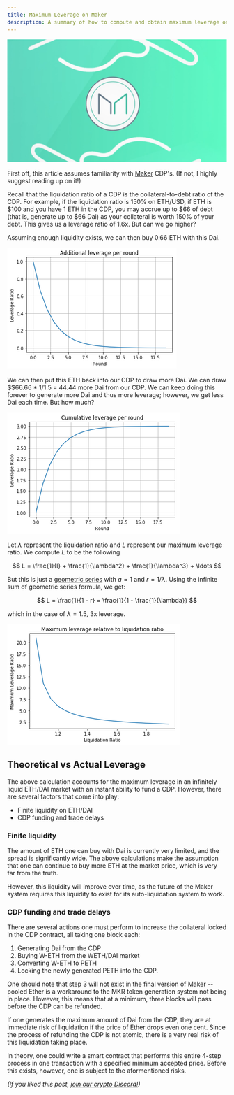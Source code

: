 ```yaml
---
title: Maximum Leverage on Maker
description: A summary of how to compute and obtain maximum leverage on MakerDAO.
---
```


![](/images/20180125_mkrbanner.png)

First off, this article assumes familiarity with [Maker](https://makerdao.com/) CDP's. (If not, I highly suggest reading up on it!)

Recall that the liquidation ratio of a CDP is the collateral-to-debt ratio of the CDP. For example, if the liquidation ratio is 150% on ETH/USD, if ETH is $100 and you have 1 ETH in the CDP, you may accrue up to $66 of debt (that is, generate up to $66 Dai) as your collateral is worth 150% of your debt. This gives us a leverage ratio of 1.6x. But can we go higher?

Assuming enough liquidity exists, we can then buy 0.66 ETH with this Dai.

![The amount of additional leverage drops off each round.](/images/20180102_additional-leverage-per-round.png)

We can then put this ETH back into our CDP to draw more Dai. We can draw $\$66.66 \* 1/1.5 = $44.44$ more Dai from our CDP. We can keep doing this forever to generate more Dai and thus more leverage; however, we get less Dai each time. But how much?

![Cumulative leverage converges to a finite value.](/images/20180102_cumulative-leverage-per-round.png)

Let $\lambda$ represent the liquidation ratio and $L$ represent our maximum leverage ratio. We compute $L$ to be the following

$$
L = \frac{1}{l} + \frac{1}{\lambda^2} + \frac{1}{\lambda^3} + \ldots
$$

But this is just a [geometric series](https://en.wikipedia.org/wiki/Geometric_series) with $a = 1$ and $r = 1/\lambda$. Using the infinite sum of geometric series formula, we get:

$$
L = \frac{1}{1 - r} = \frac{1}{1 - \frac{1}{\lambda}}
$$

which in the case of $\lambda = 1.5$, 3x leverage.

![Riskier assets will have higher liquidation ratios.](/images/20180102_leverage_liquidation.png)

## Theoretical vs Actual Leverage

The above calculation accounts for the maximum leverage in an infinitely liquid ETH/DAI market with an instant ability to fund a CDP. However, there are several factors that come into play:

* Finite liquidity on ETH/DAI
* CDP funding and trade delays

### Finite liquidity

The amount of ETH one can buy with Dai is currently very limited, and the spread is significantly wide. The above calculations make the assumption that one can continue to buy more ETH at the market price, which is very far from the truth.

However, this liquidity will improve over time, as the future of the Maker system requires this liquidity to exist for its auto-liquidation system to work.

### CDP funding and trade delays

There are several actions one must perform to increase the collateral locked in the CDP contract, all taking one block each:

1. Generating Dai from the CDP
2. Buying W-ETH from the WETH/DAI market
3. Converting W-ETH to PETH
4. Locking the newly generated PETH into the CDP.

One should note that step 3 will not exist in the final version of Maker -- pooled Ether is a workaround to the MKR token generation system not being in place. However, this means that at a minimum, three blocks will pass before the CDP can be refunded.

If one generates the maximum amount of Dai from the CDP, they are at immediate risk of liquidation if the price of Ether drops even one cent. Since the process of refunding the CDP is not atomic, there is a very real risk of this liquidation taking place.

In theory, one could write a smart contract that performs this entire 4-step process in one transaction with a specified minimum accepted price. Before this exists, however, one is subject to the aformentioned risks.

*(If you liked this post, [join our crypto Discord!](https://discord.gg/5AkBWSY))*
